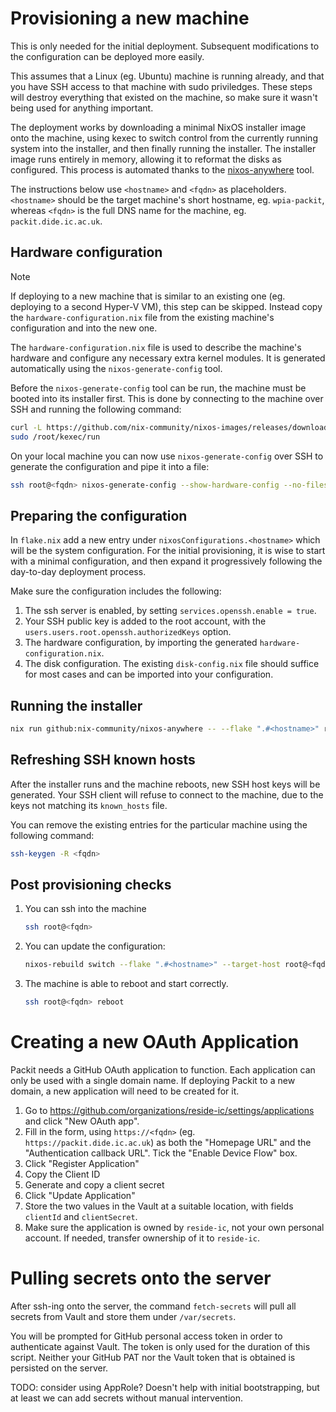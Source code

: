 # Provisioning a new machine

This is only needed for the initial deployment. Subsequent modifications to the
configuration can be deployed more easily.

This assumes that a Linux (eg. Ubuntu) machine is running already, and that you
have SSH access to that machine with sudo priviledges. These steps will destroy
everything that existed on the machine, so make sure it wasn't being used for
anything important.

The deployment works by downloading a minimal NixOS installer image onto the
machine, using kexec to switch control from the currently running system into
the installer, and then finally running the installer. The installer image
runs entirely in memory, allowing it to reformat the disks as configured. This
process is automated thanks to the [nixos-anywhere][nixos-anywhere] tool.

[nixos-anywhere]: https://github.com/nix-community/nixos-anywhere/blob/main/docs/quickstart.md

The instructions below use `<hostname>` and `<fqdn>` as placeholders.
`<hostname>` should be the target machine's short hostname, eg. `wpia-packit`,
whereas `<fqdn>` is the full DNS name for the machine, eg.
`packit.dide.ic.ac.uk`.

## Hardware configuration

> [!NOTE]
> If deploying to a new machine that is similar to an existing one (eg.
> deploying to a second Hyper-V VM), this step can be skipped. Instead copy the
> `hardware-configuration.nix` file from the existing machine's configuration
> and into the new one.

The `hardware-configuration.nix` file is used to describe the machine's
hardware and configure any necessary extra kernel modules. It is generated
automatically using the `nixos-generate-config` tool.

Before the `nixos-generate-config` tool can be run, the machine must be booted
into its installer first. This is done by connecting to the machine over SSH
and running the following command:

```sh
curl -L https://github.com/nix-community/nixos-images/releases/download/nixos-24.05/nixos-kexec-installer-noninteractive-x86_64-linux.tar.gz | sudo tar -xzf- -C /root
sudo /root/kexec/run
```

On your local machine you can now use `nixos-generate-config` over SSH to
generate the configuration and pipe it into a file:

```sh
ssh root@<fqdn> nixos-generate-config --show-hardware-config --no-filesystems > path/to/hardware-configuration.nix
```

## Preparing the configuration

In `flake.nix` add a new entry under `nixosConfigurations.<hostname>` which will
be the system configuration. For the initial provisioning, it is wise to start
with a minimal configuration, and then expand it progressively following the
day-to-day deployment process.

Make sure the configuration includes the following:
1. The ssh server is enabled, by setting `services.openssh.enable = true`.
2. Your SSH public key is added to the root account, with the
   `users.users.root.openssh.authorizedKeys` option.
3. The hardware configuration, by importing the generated
    `hardware-configuration.nix`.
4. The disk configuration. The existing `disk-config.nix` file should suffice
    for most cases and can be imported into your configuration.

## Running the installer

```sh
nix run github:nix-community/nixos-anywhere -- --flake ".#<hostname>" root@<fqdn>
```

## Refreshing SSH known hosts

After the installer runs and the machine reboots, new SSH host keys will be
generated. Your SSH client will refuse to connect to the machine, due to the
keys not matching its `known_hosts` file.

You can remove the existing entries for the particular machine using the
following command:

```sh
ssh-keygen -R <fqdn>
```

## Post provisioning checks

1. You can ssh into the machine

    ```sh
    ssh root@<fqdn>
    ```

2. You can update the configuration:

    ```sh
    nixos-rebuild switch --flake ".#<hostname>" --target-host root@<fqdn>
    ```

3. The machine is able to reboot and start correctly.

    ```sh
    ssh root@<fqdn> reboot
    ```

# Creating a new OAuth Application

Packit needs a GitHub OAuth application to function. Each application can only
be used with a single domain name. If deploying Packit to a new domain, a new
application will need to be created for it.

1. Go to https://github.com/organizations/reside-ic/settings/applications and click "New OAuth app".
2. Fill in the form, using `https://<fqdn>` (eg.
   `https://packit.dide.ic.ac.uk`) as both the "Homepage URL" and the
   "Authentication callback URL". Tick the "Enable Device Flow" box.
3. Click "Register Application"
4. Copy the Client ID
5. Generate and copy a client secret
6. Click "Update Application"
7. Store the two values in the Vault at a suitable location, with fields
   `clientId` and `clientSecret`.
8. Make sure the application is owned by `reside-ic`, not your own personal
   account. If needed, transfer ownership of it to `reside-ic`.

# Pulling secrets onto the server

After ssh-ing onto the server, the command `fetch-secrets` will pull all secrets
from Vault and store them under `/var/secrets`.

You will be prompted for GitHub personal access token in order to authenticate
against Vault.  The token is only used for the duration of this script. Neither
your GitHub PAT nor the Vault token that is obtained is persisted on the server.

TODO: consider using AppRole? Doesn't help with initial bootstrapping, but at
least we can add secrets without manual intervention.
